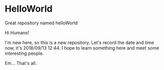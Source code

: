 # HelloWorld
Great repository named helloWorld

Hi Humans!

I'm new here, so this is a new repository.
Let's record the date and time now, it's 2018/09/13 12:44.
I hope to learn something here and meet some interesting people.

Em... That's all.
